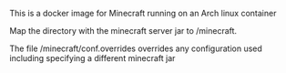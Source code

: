This is a docker image for Minecraft running on an Arch linux container

Map the directory with the minecraft server jar to /minecraft.

The file /minecraft/conf.overrides overrides any configuration used including specifying a different minecraft jar
